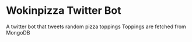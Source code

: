 # Wokinpizza Twitter Bot
A twitter bot that tweets random pizza toppings
Toppings are fetched from MongoDB